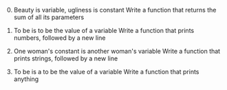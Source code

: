 0. Beauty is variable, ugliness is constant
   Write a function that returns the sum of all its parameters

1. To be is to be the value of a variable
   Write a function that prints numbers, followed by a new line

2. One woman's constant is another woman's variable
   Write a function that prints strings, followed by a new line

3. To be is a to be the value of a variable
   Write a function that prints anything
